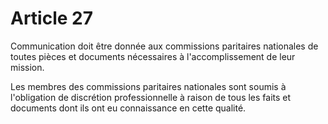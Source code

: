 # Article 27

Communication doit être donnée aux commissions paritaires nationales de toutes pièces et documents nécessaires à l'accomplissement de leur mission.

Les membres des commissions paritaires nationales sont soumis à l'obligation de discrétion professionnelle à raison de tous les faits et documents dont ils ont eu connaissance en cette qualité.

